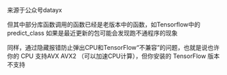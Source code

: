 来源于公众号datayx

但其中部分库函数调用的函数已经是老版本中的函数，如Tensorflow中的predict_class 如果是最近更新的包可能会发现跑不通程序的现象

同样，通过隐藏报错防止弹出CPU和TensorFlow“不兼容”的问题，也就是说也许你的 CPU 支持AVX AVX2 （可以加速CPU计算），但你安装的 TensorFlow 版本不支持

